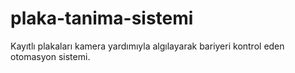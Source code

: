 # plaka-tanima-sistemi
Kayıtlı plakaları kamera yardımıyla algılayarak bariyeri kontrol eden otomasyon sistemi.
